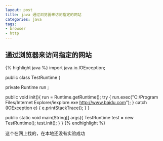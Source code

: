 ```yaml
---
layout: post
title: java 通过浏览器来访问指定的网站
categories: java
tags: 
- browser
- http
---
```


## 通过浏览器来访问指定的网站

{% highlight java %}
import java.io.IOException;

public class TestRuntime {

 private Runtime run ;
 
 public void init(){
  run = Runtime.getRuntime();
  try {
   run.exec("C:/Program Files/Internet Explorer/iexplore.exe http://www.baidu.com");
  } catch (IOException e) {
   e.printStackTrace();
  }
 }
 
 public static void main(String[] args){
  TestRuntime test = new TestRuntime();
  test.init();
 }
}
{% endhighlight %}

这个在网上找的，在本地还没有实验成功

